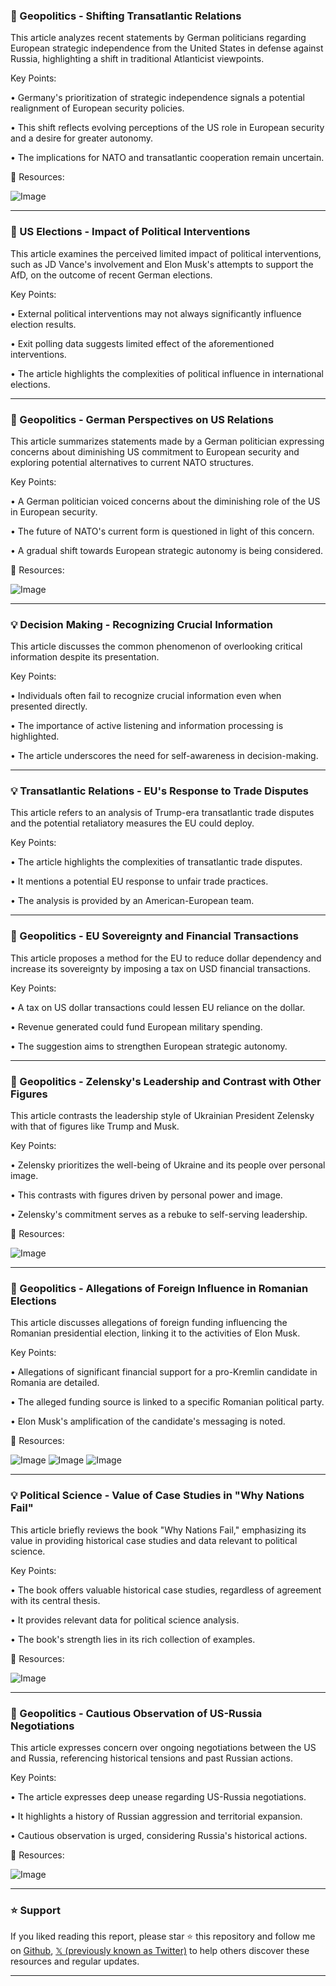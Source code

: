 ### 🤖 Geopolitics - Shifting Transatlantic Relations

This article analyzes recent statements by German politicians regarding European strategic independence from the United States in defense against Russia, highlighting a shift in traditional Atlanticist viewpoints.

Key Points:

•  Germany's prioritization of strategic independence signals a potential realignment of European security policies.


•  This shift reflects evolving perceptions of the US role in European security and a desire for greater autonomy.


•  The implications for NATO and transatlantic cooperation remain uncertain.


🔗 Resources:

![Image](https://pbs.twimg.com/amplify_video_thumb/1893761151466356736/img/ic7wpE5KRZkKSvd5.jpg)


---

### 🤖 US Elections - Impact of Political Interventions

This article examines the perceived limited impact of political interventions, such as JD Vance's involvement and Elon Musk's attempts to support the AfD, on the outcome of recent German elections.

Key Points:

•  External political interventions may not always significantly influence election results.


•  Exit polling data suggests limited effect of the aforementioned interventions.


•  The article highlights the complexities of political influence in international elections.


---

### 🤖 Geopolitics -  German Perspectives on US Relations

This article summarizes statements made by a German politician expressing concerns about diminishing US commitment to European security and exploring potential alternatives to current NATO structures.

Key Points:

•  A German politician voiced concerns about the diminishing role of the US in European security.


•  The future of NATO's current form is questioned in light of this concern.


•  A gradual shift towards European strategic autonomy is being considered.


🔗 Resources:

![Image](https://pbs.twimg.com/amplify_video_thumb/1893761151466356736/img/ic7wpE5KRZkKSvd5.jpg)


---

### 💡 Decision Making - Recognizing Crucial Information

This article discusses the common phenomenon of overlooking critical information despite its presentation.

Key Points:

•  Individuals often fail to recognize crucial information even when presented directly.


•  The importance of active listening and information processing is highlighted.


•  The article underscores the need for self-awareness in decision-making.


---

### 💡 Transatlantic Relations - EU's Response to Trade Disputes

This article refers to an analysis of  Trump-era transatlantic trade disputes and the potential retaliatory measures the EU could deploy.

Key Points:

•  The article highlights the complexities of transatlantic trade disputes.


•  It mentions a potential EU response to unfair trade practices.


•  The analysis is provided by an American-European team.


---

### 🚀 Geopolitics -  EU Sovereignty and Financial Transactions

This article proposes a method for the EU to reduce dollar dependency and increase its sovereignty by imposing a tax on USD financial transactions.

Key Points:

•  A tax on US dollar transactions could lessen EU reliance on the dollar.


•  Revenue generated could fund European military spending.


•  The suggestion aims to strengthen European strategic autonomy.


---

### 🤖 Geopolitics - Zelensky's Leadership and Contrast with Other Figures

This article contrasts the leadership style of Ukrainian President Zelensky with that of figures like Trump and Musk.

Key Points:

•  Zelensky prioritizes the well-being of Ukraine and its people over personal image.


•  This contrasts with figures driven by personal power and image.


•  Zelensky's commitment serves as a rebuke to self-serving leadership.


🔗 Resources:

![Image](https://pbs.twimg.com/amplify_video_thumb/1893693962969354241/img/PGP4jKMa1J04dqKi.jpg)


---

### 🤖 Geopolitics - Allegations of Foreign Influence in Romanian Elections

This article discusses allegations of foreign funding influencing the Romanian presidential election, linking it to the activities of Elon Musk.

Key Points:

•  Allegations of significant financial support for a pro-Kremlin candidate in Romania are detailed.


•  The alleged funding source is linked to a specific Romanian political party.


•  Elon Musk's amplification of the candidate's messaging is noted.


🔗 Resources:

![Image](https://pbs.twimg.com/media/GkeQuQMWUAAFc43?format=jpg&name=small)
![Image](https://pbs.twimg.com/media/GkeQuRuXIAAB1ij?format=jpg&name=small)
![Image](https://pbs.twimg.com/media/GkeQuQWXcAETI48?format=jpg&name=360x360)


---

### 💡 Political Science -  Value of Case Studies in "Why Nations Fail"

This article briefly reviews the book "Why Nations Fail," emphasizing its value in providing historical case studies and data relevant to political science.

Key Points:

•  The book offers valuable historical case studies, regardless of agreement with its central thesis.


•  It provides relevant data for political science analysis.


•  The book's strength lies in its rich collection of examples.


🔗 Resources:

![Image](https://pbs.twimg.com/media/GkcW2sCWwAE9o3g?format=jpg&name=360x360)


---

### 🤖 Geopolitics - Cautious Observation of US-Russia Negotiations

This article expresses concern over ongoing negotiations between the US and Russia, referencing historical tensions and past Russian actions.

Key Points:

•  The article expresses deep unease regarding US-Russia negotiations.


•  It highlights a history of Russian aggression and territorial expansion.


•  Cautious observation is urged, considering Russia's historical actions.


🔗 Resources:

![Image](https://pbs.twimg.com/media/GkePr_cXYAApT1c?format=jpg&name=small)


---

### ⭐️ Support

If you liked reading this report, please star ⭐️ this repository and follow me on [Github](https://github.com/Drix10), [𝕏 (previously known as Twitter)](https://x.com/DRIX_10_) to help others discover these resources and regular updates.

---